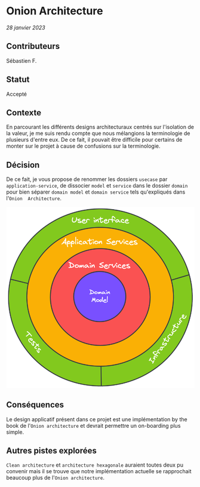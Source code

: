 # Onion Architecture

_28 janvier 2023_

## Contributeurs

Sébastien F.

## Statut

Accepté

## Contexte

En parcourant les différents designs architecturaux centrés sur l'isolation de la valeur, je me suis rendu compte que 
nous mélangions la terminologie de plusieurs d'entre eux. De ce fait, il pouvait être difficile pour certains de monter 
sur le projet à cause de confusions sur la terminologie.

## Décision

De ce fait, je vous propose de renommer les dossiers `usecase` par `application-service`, de dissocier `model` et 
`service` dans le dossier `domain` pour bien séparer `domain model` et `domain service` tels qu'expliqués dans l'`Onion 
Architecture`.

![Onion Architecture](../assets/onion-architecture.png)

## Conséquences

Le design applicatif présent dans ce projet est une implémentation by the book de l'`Onion architecture` et devrait 
permettre un on-boarding plus simple.

## Autres pistes explorées

`Clean architecture` et `architecture hexagonale` auraient toutes deux pu convenir mais il se trouve que notre 
implémentation actuelle se rapprochait beaucoup plus de l'`Onion architecture`.
